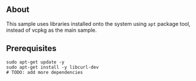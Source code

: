 
## About
This sample uses libraries installed onto the system using `apt` package tool, instead of vcpkg as the main sample.

## Prerequisites

```
sudo apt-get update -y
sudo apt-get install -y libcurl-dev
# TODO: add more dependencies
```

